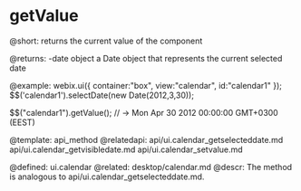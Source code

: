 getValue
=============



@short:
	returns the current value of the component

@returns:
-date	object   a Date object that represents the current selected date	

@example:
webix.ui({
	container:"box",
	view:"calendar",
    id:"calendar1"
});
$$('calendar1').selectDate(new Date(2012,3,30));

$$("calendar1").getValue(); // -> Mon Apr 30 2012 00:00:00 GMT+0300 (EEST)

@template:	api_method
@relatedapi:
	api/ui.calendar_getselecteddate.md
    api/ui.calendar_getvisibledate.md
    api/ui.calendar_setvalue.md
    
@defined:	ui.calendar	
@related: 
	desktop/calendar.md
@descr:
The method is analogous to api/ui.calendar_getselecteddate.md.


